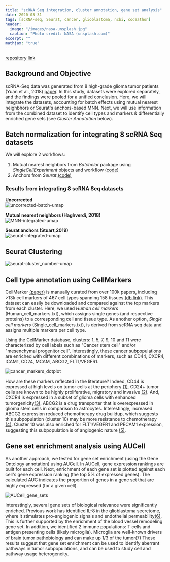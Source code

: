 ```yaml
---
title: "scRNA Seq integration, cluster annotation, gene set analysis"
date: 2020-03-31
tags: [scRNA-seq, Seurat, cancer, glioblastoma, ncbi, codeathon]
header:
  image: "/images/nasa-unsplash.jpg"
  caption: "Photo credit: NASA (unsplash.com)"
excerpt: ""
mathjax: "true"
---
```


 [repository link](https://github.com/NCBI-Codeathons/Diversifying-the-pipeline-for-identifying-bulk-RNA-seq-derived-biomarkers-of-cancer-risk-within-sing/tree/master/batch_normalization)

## Background and Objective
scRNA-Seq data was generated from 8 high-grade glioma tumor patients (Yuan et al., 2018) [paper](https://genomemedicine.biomedcentral.com/articles/10.1186/s13073-018-0567-9). In this study, datasets were explored separately, and the findings were pooled for a unified conclusion. Here, we will integrate the datasets, accounting for batch effects using mutual nearest neighbhors or Seurat's anchors-based MNN. Next, we will use information from the combined dataset to identify cell types and markers & differentially enriched gene sets (see *Cluster Annotation* below).

## Batch normalization for integrating 8 scRNA Seq datasets
We will explore 2 workflows:
1. Mutual nearest neighbors from *Batchelor* package using *SingleCellExperiment* objects and workflow [(code)](https://github.com/NCBI-Codeathons/Diversifying-the-pipeline-for-identifying-bulk-RNA-seq-derived-biomarkers-of-cancer-risk-within-sing/blob/master/batch_normalization/mnn-integration.rmd)
2. Anchors from *Seurat*.[(code)](https://github.com/NCBI-Codeathons/Diversifying-the-pipeline-for-identifying-bulk-RNA-seq-derived-biomarkers-of-cancer-risk-within-sing/blob/master/batch_normalization/seurat-integration.rmd)

### Results from integrating 8 scRNA Seq datasets
__Uncorrected__  
![uncorrected-batch-umap](https://user-images.githubusercontent.com/46359281/78103558-3dbb8700-73bb-11ea-99ff-e6ade122613b.jpeg)

__Mutual nearest neighbors (Haghverdi, 2018)__  
![MNN-integrated-umap](https://user-images.githubusercontent.com/46359281/78103613-588dfb80-73bb-11ea-8b66-df7824595c8c.jpeg)

__Seurat anchors (Stuart,2019)__  
![seurat-integrated-umap](https://user-images.githubusercontent.com/46359281/78180679-1bfce700-7431-11ea-8557-75e01a235bc3.jpeg)

## Seurat Clustering 

![seurat-cluster_number-umap](https://user-images.githubusercontent.com/46359281/88767774-18137400-d148-11ea-9eb6-cff39411cf08.jpeg)


## Cell type annotation using CellMarkers

CellMarker [(paper)](https://academic.oup.com/nar/article/47/D1/D721/5115823) is manually curated from over 100k papers, including >13k cell markers of 467 cell types spanning 158 tissues [(db link)](http://biocc.hrbmu.edu.cn/CellMarker/). This dataset can easily be downloaded and compared against the top markers from each cluster. Here, we used *Human cell markers* (Human_cell_markers.txt), which assigns single genes (and respective proteins) to a corresponding cell and tissue type. As another option, *Single cell markers* (Single_cell_markers.txt), is derived from scRNA seq data and assigns multiple markers per cell type.

Using the CellMarker database, clusters: 1, 5, 7, 9, 10 and 11 were characterized by cell labels such as "Cancer stem cell" and/or "mesenchymal progenitor cell". Interestingly, these cancer subpopulations are enriched with different combinations of markers, such as CD44, CXCR4, ICAM1, CD24, MCAM, ABCG2, FLT1/VEGFR1. 

![cancer_markers_dotplot](https://user-images.githubusercontent.com/46359281/88618644-9ea45480-d067-11ea-9d23-1677d4776e85.png)

How are these markers reflected in the literature? Indeed, CD44 is expressed at high levels on tumor cells at the periphery [(1)](https://www.hindawi.com/journals/sci/2018/5387041/). CD24+ tumor cells are known to be highly proliferative, migratory and invasive [(2)](https://pubmed.ncbi.nlm.nih.gov/10446804/). And, CXCR4 is expressed in a subset of glioma cells with enhanced tumorgenicity[(3)](https://www.ingentaconnect.com/content/cog/or/2011/00000019/00000012/art00005). ABCG2 is a drug transporter that is overexpressed in glioma stem cells in comparison to astrocytes. Interestingly, increased ABCG2 expression reduced chemotherapy drug buildup, which suggests this subpopulation (cluster 10) may be more resistance to chemotherapy [(4)](https://www.ncbi.nlm.nih.gov/pmc/articles/PMC5522142/https://www.ncbi.nlm.nih.gov/pmc/articles/PMC5522142/). Cluster 10 was also enriched for FLT1/VEGFR1 and PECAM1 expression, suggesting this subpopulation is of angiogenic nature [(5)](https://www.sciencedirect.com/science/article/pii/S1535610806000560https://www.sciencedirect.com/science/article/pii/S1535610806000560).


## Gene set enrichment analysis using AUCell
As another approach, we tested for gene set enrichment (using the Gene Ontology annotation) using [AUCell](https://www.bioconductor.org/packages/release/bioc/html/AUCell.html). In AUCell, gene expression rankings are built for each cell. Next, enrichment of each gene set is plotted against each cell's gene expression ranking (the top 5% of expressed genes). The calculated AUC indicates the proportion of genes in a gene set that are highly expressed (for a given cell).

![AUCell_gene_sets](https://user-images.githubusercontent.com/46359281/88752981-24d49f80-d129-11ea-911f-b525cfb4fcba.png)

Interestingly, several gene sets of biological relevance were significantly enriched. Previous work has identified IL-8 in the glioblastoma secretome, where it stimulates pro-angiogenic signals and endothelial permeability[(6)](https://www.ncbi.nlm.nih.gov/pmc/articles/PMC3447807/). This is further supported by the enrichment of the blood vessel remodeling gene set. In  addition, we identified 2 immune populations: T cells and antigen presenting cells (likely microglia). Microglia are well-known drivers of brain tumor pathobiology and can make up 1/3 of the tumor[(7)](https://www.ncbi.nlm.nih.gov/pmc/articles/PMC7288606/) These results suggest that gene set enrichment can be used to identify aberrant pathways in tumor subpopulations, and can be used to study cell and pathway usage heterogeneity.




